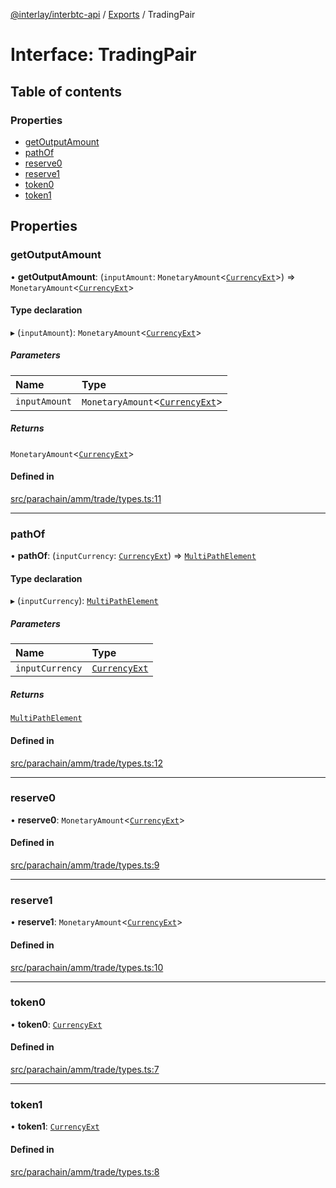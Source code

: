 [@interlay/interbtc-api](../README.md) / [Exports](../modules.md) / TradingPair

# Interface: TradingPair

## Table of contents

### Properties

- [getOutputAmount](TradingPair.md#getoutputamount)
- [pathOf](TradingPair.md#pathof)
- [reserve0](TradingPair.md#reserve0)
- [reserve1](TradingPair.md#reserve1)
- [token0](TradingPair.md#token0)
- [token1](TradingPair.md#token1)

## Properties

### <a id="getoutputamount" name="getoutputamount"></a> getOutputAmount

• **getOutputAmount**: (`inputAmount`: `MonetaryAmount`\<[`CurrencyExt`](../modules.md#currencyext)\>) => `MonetaryAmount`\<[`CurrencyExt`](../modules.md#currencyext)\>

#### Type declaration

▸ (`inputAmount`): `MonetaryAmount`\<[`CurrencyExt`](../modules.md#currencyext)\>

##### Parameters

| Name | Type |
| :------ | :------ |
| `inputAmount` | `MonetaryAmount`\<[`CurrencyExt`](../modules.md#currencyext)\> |

##### Returns

`MonetaryAmount`\<[`CurrencyExt`](../modules.md#currencyext)\>

#### Defined in

[src/parachain/amm/trade/types.ts:11](https://github.com/interlay/interbtc-api/blob/1c0379f56248ac2da57930d5704199f69f941aa8/src/parachain/amm/trade/types.ts#L11)

___

### <a id="pathof" name="pathof"></a> pathOf

• **pathOf**: (`inputCurrency`: [`CurrencyExt`](../modules.md#currencyext)) => [`MultiPathElement`](../modules.md#multipathelement)

#### Type declaration

▸ (`inputCurrency`): [`MultiPathElement`](../modules.md#multipathelement)

##### Parameters

| Name | Type |
| :------ | :------ |
| `inputCurrency` | [`CurrencyExt`](../modules.md#currencyext) |

##### Returns

[`MultiPathElement`](../modules.md#multipathelement)

#### Defined in

[src/parachain/amm/trade/types.ts:12](https://github.com/interlay/interbtc-api/blob/1c0379f56248ac2da57930d5704199f69f941aa8/src/parachain/amm/trade/types.ts#L12)

___

### <a id="reserve0" name="reserve0"></a> reserve0

• **reserve0**: `MonetaryAmount`\<[`CurrencyExt`](../modules.md#currencyext)\>

#### Defined in

[src/parachain/amm/trade/types.ts:9](https://github.com/interlay/interbtc-api/blob/1c0379f56248ac2da57930d5704199f69f941aa8/src/parachain/amm/trade/types.ts#L9)

___

### <a id="reserve1" name="reserve1"></a> reserve1

• **reserve1**: `MonetaryAmount`\<[`CurrencyExt`](../modules.md#currencyext)\>

#### Defined in

[src/parachain/amm/trade/types.ts:10](https://github.com/interlay/interbtc-api/blob/1c0379f56248ac2da57930d5704199f69f941aa8/src/parachain/amm/trade/types.ts#L10)

___

### <a id="token0" name="token0"></a> token0

• **token0**: [`CurrencyExt`](../modules.md#currencyext)

#### Defined in

[src/parachain/amm/trade/types.ts:7](https://github.com/interlay/interbtc-api/blob/1c0379f56248ac2da57930d5704199f69f941aa8/src/parachain/amm/trade/types.ts#L7)

___

### <a id="token1" name="token1"></a> token1

• **token1**: [`CurrencyExt`](../modules.md#currencyext)

#### Defined in

[src/parachain/amm/trade/types.ts:8](https://github.com/interlay/interbtc-api/blob/1c0379f56248ac2da57930d5704199f69f941aa8/src/parachain/amm/trade/types.ts#L8)
